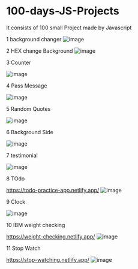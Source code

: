 # 100-days-JS-Projects

It consists of 100 small Project made by Javascript

1 background changer
![image](https://user-images.githubusercontent.com/93634237/213062021-c741325f-1d6c-4ac5-8785-6f41516b5e1d.png)

2 HEX change Background
![image](https://user-images.githubusercontent.com/93634237/213062161-8a227cd9-9e7a-4d73-b9bf-242fa4a47ae8.png)


3 Counter

![image](https://user-images.githubusercontent.com/93634237/213062260-fff31b2f-51c5-4427-8bbc-c8976286fc06.png)


4 Pass Message

![image](https://user-images.githubusercontent.com/93634237/213062327-254a663b-dd64-4136-a5c3-10e21a250152.png)


5 Random Quotes

![image](https://user-images.githubusercontent.com/93634237/213062432-6a16f615-0e4e-464a-bd36-d67f42eac378.png)


6 Background Side

![image](https://user-images.githubusercontent.com/93634237/213062487-b5f45783-22fa-4272-83d0-d62c25475222.png)


7 testimonial

![image](https://user-images.githubusercontent.com/93634237/213061886-35e2f698-de35-46c0-aca8-9985667cd979.png)

8 TOdo

https://todo-practice-app.netlify.app/
![image](https://user-images.githubusercontent.com/93634237/215298212-629f8934-4153-4273-a583-d297d72ff1c0.png)


9 Clock

![image](https://user-images.githubusercontent.com/93634237/215364884-501bed91-51b7-418b-8a76-079c7326a59a.png)


10 IBM weight checking

https://weight-checking.netlify.app/
![image](https://user-images.githubusercontent.com/93634237/215919679-92d73f04-8096-4262-96ff-72af3b352dfb.png)


11 Stop Watch

https://stop-watching.netlify.app/
![image](https://user-images.githubusercontent.com/93634237/216084109-3919815f-f0de-4ec5-8341-1eb2405c4bd7.png)
